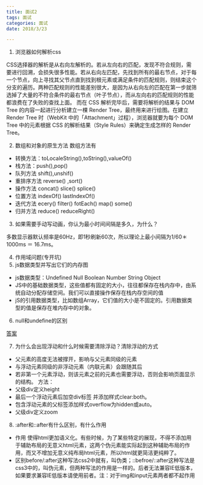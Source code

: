 ```yaml
---
title: 面试2
tags: 面试
categories: 面试
date: 2018/3/23

---
```


1. 浏览器如何解析css

CSS选择器的解析是从右向左解析的。若从左向右的匹配，发现不符合规则，需要进行回溯，会损失很多性能。若从右向左匹配，先找到所有的最右节点，对于每一个节点，向上寻找其父节点直到找到根元素或满足条件的匹配规则，则结束这个分支的遍历。两种匹配规则的性能差别很大，是因为从右向左的匹配在第一步就筛选掉了大量的不符合条件的最右节点（叶子节点），而从左向右的匹配规则的性能都浪费在了失败的查找上面。
而在 CSS 解析完毕后，需要将解析的结果与 DOM Tree 的内容一起进行分析建立一棵 Render Tree，最终用来进行绘图。在建立 Render Tree 时（WebKit 中的「Attachment」过程），浏览器就要为每个 DOM Tree 中的元素根据 CSS 的解析结果（Style Rules）来确定生成怎样的 Render Tree。


2. 数组和对象的原生方法
数组方法有
- 转换方法：toLocaleString(),toString(),valueOf()
- 栈方法：push(),pop()
- 队列方法 shift(),unshif()
- 重排序方法 reverse() ,sort()
- 操作方法 concat() slice() splice()
- 位置方法 indexOf() lastIndexOf()
- 迭代方法 ecery() filter() fotEach() map() some()
- 归并方法 reduce() reduceRight()

3. 如果需要手动写动画，你认为最小时间间隔是多久，为什么？

多数显示器默认频率是60Hz，即1秒刷新60次，所以理论上最小间隔为1/60＊1000ms ＝ 16.7ms。

4. 作用域问题(专开坑)
5. js数据类型并写出它们的内存图
- js数据类型：Undefined Null Boolean Number String Object
- JS中的基础数据类型，这些值都有固定的大小，往往都保存在栈内存中，由系统自动分配存储空间。我们可以直接操作保存在栈内存空间的值
- jS的引用数据类型，比如数组Array，它们值的大小是不固定的。引用数据类型的值是保存在堆内存中的对象。
6. null和undefine的区别

[答案](http://www.ruanyifeng.com/blog/2014/03/undefined-vs-null.html)

7. 为什么会出现浮动和什么时候需要清除浮动？清除浮动的方式
- 父元素的高度无法被撑开，影响与父元素同级的元素
- 与浮动元素同级的非浮动元素（内联元素）会跟随其后
- 若非第一个元素浮动，则该元素之前的元素也需要浮动，否则会影响页面显示的结构。
方法：
- 父级div定义height
- 最后一个浮动元素后加空div标签 并添加样式clear:both。
- 包含浮动元素的父标签添加样式overflow为hidden或auto。
- 父级div定义zoom

8. :after和::after有什么区别，有什么作用

- 作用 使得html更加语义化。有些时候，为了某些特定的展现，不得不添加用于辅助布局的无意义html元素，这两个伪元素能实际起到这种辅助布局的作用，而又不增加无意义纯布局html元素，所以html就更简洁更纯粹了。
- 区别before/:after这种写法css2中就有，叫伪类；::befroe/::after这种写法是css3中的，叫伪元素，但两种写法的作用是一样的。后者无法兼容IE低版本，如果要求兼容IE低版本请使用前者。注：对于img和input元素两者都不起作用
